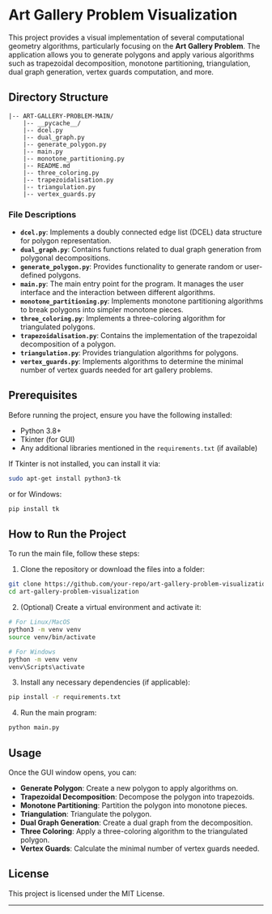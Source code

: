 
# Art Gallery Problem Visualization

This project provides a visual implementation of several computational geometry algorithms, particularly focusing on the **Art Gallery Problem**. The application allows you to generate polygons and apply various algorithms such as trapezoidal decomposition, monotone partitioning, triangulation, dual graph generation, vertex guards computation, and more.

## Directory Structure

```
|-- ART-GALLERY-PROBLEM-MAIN/
    |-- __pycache__/
    |-- dcel.py
    |-- dual_graph.py
    |-- generate_polygon.py
    |-- main.py
    |-- monotone_partitioning.py
    |-- README.md
    |-- three_coloring.py
    |-- trapezoidalisation.py
    |-- triangulation.py
    |-- vertex_guards.py
```

### File Descriptions

- **`dcel.py`**: Implements a doubly connected edge list (DCEL) data structure for polygon representation.
- **`dual_graph.py`**: Contains functions related to dual graph generation from polygonal decompositions.
- **`generate_polygon.py`**: Provides functionality to generate random or user-defined polygons.
- **`main.py`**: The main entry point for the program. It manages the user interface and the interaction between different algorithms.
- **`monotone_partitioning.py`**: Implements monotone partitioning algorithms to break polygons into simpler monotone pieces.
- **`three_coloring.py`**: Implements a three-coloring algorithm for triangulated polygons.
- **`trapezoidalisation.py`**: Contains the implementation of the trapezoidal decomposition of a polygon.
- **`triangulation.py`**: Provides triangulation algorithms for polygons.
- **`vertex_guards.py`**: Implements algorithms to determine the minimal number of vertex guards needed for art gallery problems.

## Prerequisites

Before running the project, ensure you have the following installed:

- Python 3.8+
- Tkinter (for GUI)
- Any additional libraries mentioned in the `requirements.txt` (if available)

If Tkinter is not installed, you can install it via:

```bash
sudo apt-get install python3-tk
```

or for Windows:

```bash
pip install tk
```

## How to Run the Project

To run the main file, follow these steps:

1. Clone the repository or download the files into a folder:

```bash
git clone https://github.com/your-repo/art-gallery-problem-visualization.git
cd art-gallery-problem-visualization
```

2. (Optional) Create a virtual environment and activate it:

```bash
# For Linux/MacOS
python3 -m venv venv
source venv/bin/activate

# For Windows
python -m venv venv
venv\Scripts\activate
```

3. Install any necessary dependencies (if applicable):

```bash
pip install -r requirements.txt
```

4. Run the main program:

```bash
python main.py
```

## Usage

Once the GUI window opens, you can:

- **Generate Polygon**: Create a new polygon to apply algorithms on.
- **Trapezoidal Decomposition**: Decompose the polygon into trapezoids.
- **Monotone Partitioning**: Partition the polygon into monotone pieces.
- **Triangulation**: Triangulate the polygon.
- **Dual Graph Generation**: Create a dual graph from the decomposition.
- **Three Coloring**: Apply a three-coloring algorithm to the triangulated polygon.
- **Vertex Guards**: Calculate the minimal number of vertex guards needed.

## License

This project is licensed under the MIT License.

---
